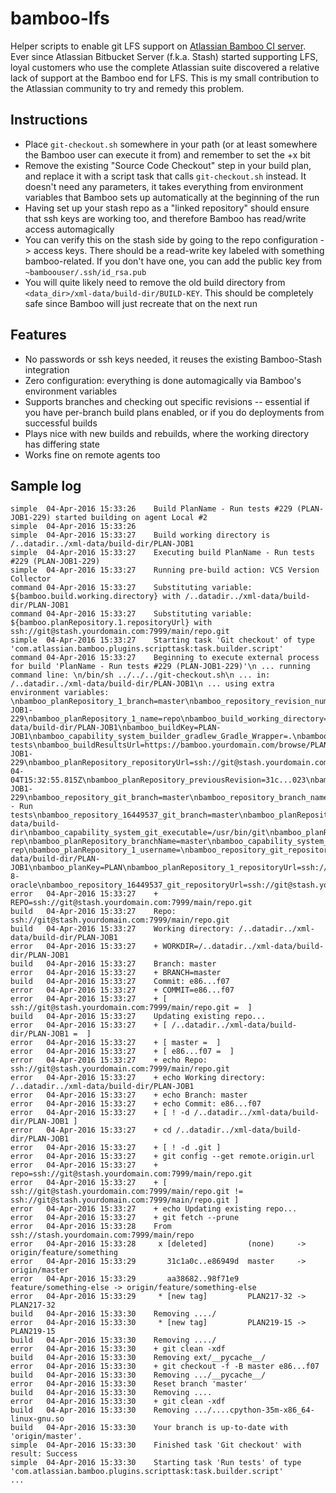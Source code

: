 # bamboo-lfs
Helper scripts to enable git LFS support on [Atlassian Bamboo CI server](https://www.atlassian.com/software/bamboo).
Ever since Atlassian Bitbucket Server (f.k.a. Stash) started supporting LFS, loyal customers who use the complete Atlassian suite discovered a relative lack of support at the Bamboo end for LFS. This is my small contribution to the Atlassian community to try and remedy this problem.

## Instructions
- Place `git-checkout.sh` somewhere in your path (or at least somewhere the Bamboo user can execute it from) and remember to set the +x bit
- Remove the existing "Source Code Checkout" step in your build plan, and replace it with a script task that calls `git-checkout.sh` instead. It doesn't need any parameters, it takes everything from environment variables that Bamboo sets up automatically at the beginning of the run
- Having set up your stash repo as a "linked repository" should ensure that ssh keys are working too, and therefore Bamboo has read/write access automagically
 - You can verify this on the stash side by going to the repo configuration -> access keys. There should be a read-write key labeled with something bamboo-related. If you don't have one, you can add the public key from `~bamboouser/.ssh/id_rsa.pub` 
- You will quite likely need to remove the old build directory from `<data_dir>/xml-data/build-dir/BUILD-KEY`. This should be completely safe since Bamboo will just recreate that on the next run

## Features
- No passwords or ssh keys needed, it reuses the existing Bamboo-Stash integration
- Zero configuration: everything is done automagically via Bamboo's environment variables
- Supports branches and checking out specific revisions -- essential if you have per-branch build plans enabled, or if you do deployments from successful builds
- Plays nice with new builds and rebuilds, where the working directory has differing state
- Works fine on remote agents too

## Sample log
```
simple	04-Apr-2016 15:33:26	Build PlanName - Run tests #229 (PLAN-JOB1-229) started building on agent Local #2
simple	04-Apr-2016 15:33:26	
simple	04-Apr-2016 15:33:27	Build working directory is /..datadir../xml-data/build-dir/PLAN-JOB1
simple	04-Apr-2016 15:33:27	Executing build PlanName - Run tests #229 (PLAN-JOB1-229)
simple	04-Apr-2016 15:33:27	Running pre-build action: VCS Version Collector
command	04-Apr-2016 15:33:27	Substituting variable: ${bamboo.build.working.directory} with /..datadir../xml-data/build-dir/PLAN-JOB1
command	04-Apr-2016 15:33:27	Substituting variable: ${bamboo.planRepository.1.repositoryUrl} with ssh://git@stash.yourdomain.com:7999/main/repo.git
simple	04-Apr-2016 15:33:27	Starting task 'Git checkout' of type 'com.atlassian.bamboo.plugins.scripttask:task.builder.script'
command	04-Apr-2016 15:33:27	Beginning to execute external process for build 'PlanName - Run tests #229 (PLAN-JOB1-229)'\n ... running command line: \n/bin/sh ../../../git-checkout.sh\n ... in: /..datadir../xml-data/build-dir/PLAN-JOB1\n ... using extra environment variables: \nbamboo_planRepository_1_branch=master\nbamboo_repository_revision_number=e86...f07\nbamboo_resultsUrl=https://bamboo.yourdomain.com/browse/PLAN-JOB1-229\nbamboo_planRepository_1_name=repo\nbamboo_build_working_directory=/..datadir../xml-data/build-dir/PLAN-JOB1\nbamboo_buildKey=PLAN-JOB1\nbamboo_capability_system_builder_gradlew_Gradle_Wrapper=.\nbamboo_shortPlanName=repo\nbamboo_planRepository_name=repo\nbamboo_buildNumber=229\nbamboo_capability_system_builder_command_Python_2_7=/usr/bin/python2.7\nbamboo_shortJobName=Run tests\nbamboo_buildResultsUrl=https://bamboo.yourdomain.com/browse/PLAN-JOB1-229\nbamboo_planRepository_repositoryUrl=ssh://git@stash.yourdomain.com:7999/main/repo.git\nbamboo_agentId=2260993\nbamboo_planName=PlanName\nbamboo_repository_16449537_revision_number=e86...f07\nbamboo_shortPlanKey=PY\nbamboo_shortJobKey=JOB1\nbamboo_planRepository_revision=e86...f07\nbamboo_repository_16449537_git_username=\nbamboo_repository_previous_revision_number=31c...023\nbamboo_buildTimeStamp=2016-04-04T15:32:55.815Z\nbamboo_planRepository_previousRevision=31c...023\nbamboo_repository_16449537_previous_revision_number=31c...023\nbamboo_buildResultKey=PLAN-JOB1-229\nbamboo_repository_git_branch=master\nbamboo_repository_branch_name=master\nbamboo_buildPlanName=PlanName - Run tests\nbamboo_repository_16449537_git_branch=master\nbamboo_planRepository_1_revision=e86...f07\nbamboo_repository_name=repo\nbamboo_repository_16449537_branch_name=master\nbamboo_capability_system_docker_executable=/usr/bin/docker\nbamboo_planRepository_branch=master\nbamboo_agentWorkingDirectory=/..datadir../xml-data/build-dir\nbamboo_capability_system_git_executable=/usr/bin/git\nbamboo_planRepository_1_previousRevision=31c...023\nbamboo_repository_git_username=\nbamboo_planRepository_1_type=stash-rep\nbamboo_planRepository_branchName=master\nbamboo_capability_system_builder_command_Python_3_4=/usr/bin/python3.4\nbamboo_planRepository_type=stash-rep\nbamboo_planRepository_1_username=\nbamboo_repository_git_repositoryUrl=ssh://git@stash.yourdomain.com:7999/main/repo.git\nbamboo_repository_16449537_name=repo\nbamboo_capability_system_builder_node_Node_js=/usr/bin/node\nbamboo_working_directory=/..datadir../xml-data/build-dir/PLAN-JOB1\nbamboo_planKey=PLAN\nbamboo_planRepository_1_repositoryUrl=ssh://git@stash.yourdomain.com:7999/main/repo.git\nbamboo_planRepository_username=\nbamboo_capability_system_jdk_JDK_1_8=/usr/lib/jvm/java-8-oracle\nbamboo_repository_16449537_git_repositoryUrl=ssh://git@stash.yourdomain.com:7999/main/repo.git\nbamboo_planRepository_1_branchName=master\n
error	04-Apr-2016 15:33:27	+ REPO=ssh://git@stash.yourdomain.com:7999/main/repo.git
build	04-Apr-2016 15:33:27	Repo: ssh://git@stash.yourdomain.com:7999/main/repo.git
build	04-Apr-2016 15:33:27	Working directory: /..datadir../xml-data/build-dir/PLAN-JOB1
error	04-Apr-2016 15:33:27	+ WORKDIR=/..datadir../xml-data/build-dir/PLAN-JOB1
build	04-Apr-2016 15:33:27	Branch: master
error	04-Apr-2016 15:33:27	+ BRANCH=master
build	04-Apr-2016 15:33:27	Commit: e86...f07
error	04-Apr-2016 15:33:27	+ COMMIT=e86...f07
error	04-Apr-2016 15:33:27	+ [ ssh://git@stash.yourdomain.com:7999/main/repo.git =  ]
build	04-Apr-2016 15:33:27	Updating existing repo...
error	04-Apr-2016 15:33:27	+ [ /..datadir../xml-data/build-dir/PLAN-JOB1 =  ]
error	04-Apr-2016 15:33:27	+ [ master =  ]
error	04-Apr-2016 15:33:27	+ [ e86...f07 =  ]
error	04-Apr-2016 15:33:27	+ echo Repo: ssh://git@stash.yourdomain.com:7999/main/repo.git
error	04-Apr-2016 15:33:27	+ echo Working directory: /..datadir../xml-data/build-dir/PLAN-JOB1
error	04-Apr-2016 15:33:27	+ echo Branch: master
error	04-Apr-2016 15:33:27	+ echo Commit: e86...f07
error	04-Apr-2016 15:33:27	+ [ ! -d /..datadir../xml-data/build-dir/PLAN-JOB1 ]
error	04-Apr-2016 15:33:27	+ cd /..datadir../xml-data/build-dir/PLAN-JOB1
error	04-Apr-2016 15:33:27	+ [ ! -d .git ]
error	04-Apr-2016 15:33:27	+ git config --get remote.origin.url
error	04-Apr-2016 15:33:27	+ repo=ssh://git@stash.yourdomain.com:7999/main/repo.git
error	04-Apr-2016 15:33:27	+ [ ssh://git@stash.yourdomain.com:7999/main/repo.git != ssh://git@stash.yourdomain.com:7999/main/repo.git ]
error	04-Apr-2016 15:33:27	+ echo Updating existing repo...
error	04-Apr-2016 15:33:27	+ git fetch --prune
error	04-Apr-2016 15:33:28	From ssh://stash.yourdomain.com:7999/main/repo
error	04-Apr-2016 15:33:28	 x [deleted]         (none)     -> origin/feature/something
error	04-Apr-2016 15:33:29	   31c1a0c..e86949d  master     -> origin/master
error	04-Apr-2016 15:33:29	   aa38682..98f71e9  feature/something-else -> origin/feature/something-else
error	04-Apr-2016 15:33:29	 * [new tag]         PLAN217-32 -> PLAN217-32
build	04-Apr-2016 15:33:30	Removing ..../
error	04-Apr-2016 15:33:30	 * [new tag]         PLAN219-15 -> PLAN219-15
build	04-Apr-2016 15:33:30	Removing ..../
error	04-Apr-2016 15:33:30	+ git clean -xdf
build	04-Apr-2016 15:33:30	Removing ext/__pycache__/
error	04-Apr-2016 15:33:30	+ git checkout -f -B master e86...f07
build	04-Apr-2016 15:33:30	Removing .../__pycache__/
error	04-Apr-2016 15:33:30	Reset branch 'master'
build	04-Apr-2016 15:33:30	Removing ....
error	04-Apr-2016 15:33:30	+ git clean -xdf
build	04-Apr-2016 15:33:30	Removing .../....cpython-35m-x86_64-linux-gnu.so
build	04-Apr-2016 15:33:30	Your branch is up-to-date with 'origin/master'.
simple	04-Apr-2016 15:33:30	Finished task 'Git checkout' with result: Success
simple	04-Apr-2016 15:33:30	Starting task 'Run tests' of type 'com.atlassian.bamboo.plugins.scripttask:task.builder.script'
...
```
